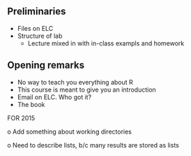 


## Preliminaries
  * Files on ELC
  * Structure of lab
    - Lecture mixed in with in-class exampls and homework

## Opening remarks
  * No way to teach you everything about R
  * This course is meant to give you an introduction
  * Email on ELC. Who got it?
  * The book


FOR 2015

  o Add something about working directories

  o Need to describe lists, b/c many results are stored as lists
